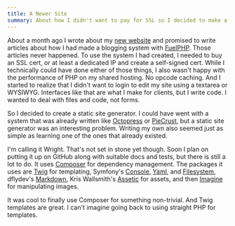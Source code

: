 ```yaml
---
title: A Newer Site
summary: About how I didn't want to pay for SSL so I decided to make a static site generator.
---
```

About a month ago I wrote about my [new website](/posts/a-new-site/) and promised to write articles about how I had made a blogging system with [FuelPHP][fuelphp]. Those articles never happened. To use the system I had created, I needed to buy an SSL cert, or at least a dedicated IP and create a self-signed cert. While I technically could have done either of those things, I also wasn't happy with the performance of PHP on my shared hosting. No opcode caching. And I started to realize that I didn't want to login to edit my site using a textarea or WYSIWYG. Interfaces like that are what I make for clients, but I write code. I wanted to deal with files and code, not forms.

So I decided to create a static site generator. I could have went with a system that was already written like [Octopress][octopress] or [PieCrust][piecrust], but a static site generator was an interesting problem. Writing my own also seemed just as simple as learning one of the ones that already existed.

I'm calling it Wright. That's not set in stone yet though. Soon I plan on putting it up on GitHub along with suitable docs and tests, but there is still a lot to do. It uses [Composer][composer] for dependency management. The packages it uses are [Twig][twig] for templating, Symfony's [Console][console], [Yaml][yaml], and [Filesystem][filesystem], dflydev's [Markdown][markdown], Kris Wallsmith's [Assetic][assetic] for assets, and then [Imagine][imagine] for manipulating images.

It was cool to finally use Composer for something non-trivial. And Twig templates are great. I can't imagine going back to using straight PHP for templates.

[fuelphp]: http://fuelphp.com
[octopress]: http://octopress.org/
[piecrust]: http://bolt80.com/piecrust/
[composer]: http://getcomposer.org
[twig]: https://packagist.org/packages/twig/twig
[console]: https://packagist.org/packages/symfony/console
[yaml]: https://packagist.org/packages/symfony/yaml
[filesystem]: https://packagist.org/packages/symfony/filesystem
[markdown]: https://packagist.org/packages/dflydev/markdown
[assetic]: https://packagist.org/packages/kriswallsmith/assetic
[imagine]: https://packagist.org/packages/imagine/Imagine
